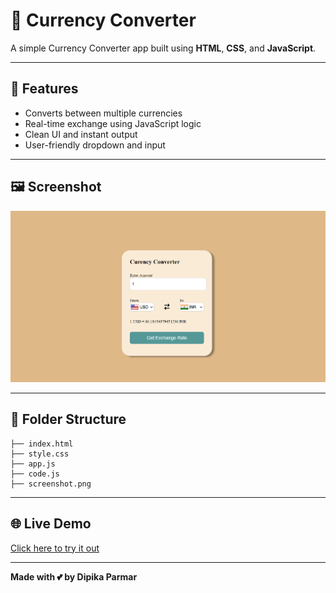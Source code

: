 # 💱 Currency Converter

A simple Currency Converter app built using **HTML**, **CSS**, and **JavaScript**.

---

## 🚀 Features
- Converts between multiple currencies
- Real-time exchange using JavaScript logic
- Clean UI and instant output
- User-friendly dropdown and input

---

## 🖼️ Screenshot

![App Screenshot](screenshot.png)

---

## 📁 Folder Structure

```text
├── index.html
├── style.css
├── app.js
├── code.js
├── screenshot.png
```
---

## 🌐 Live Demo

[Click here to try it out](https://parmardipika.github.io/Currency_Converter/)

---
**Made with 💕 by Dipika Parmar**
